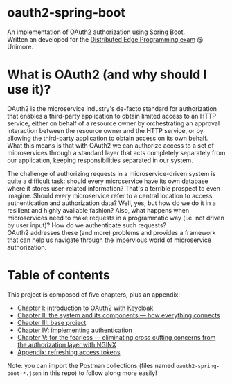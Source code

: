 # oauth2-spring-boot
An implementation of OAuth2 authorization using Spring Boot. <br>
Written an developed for the [Distributed Edge Programming exam](https://github.com/nbicocchi/learn-microservices/) @ Unimore.

# What is OAuth2 (and why should I use it)?
OAuth2 is the microservice industry's de-facto standard for authorization that enables a third-party application to obtain limited access to an HTTP service, either on behalf of a resource owner by orchestrating an approval interaction between the resource owner and the HTTP service, or by allowing the third-party application to obtain access on its own behalf.<br>
What this means is that with OAuth2 we can authorize access to a set of microservices through a standard layer that acts completely separately from our application, keeping responsibilities separated in our system.

The challenge of authorizing requests in a microservice-driven system is quite a difficult task: should every microservice have its own database where it stores user-related information? That's a terrible prospect to even imagine. Should every microservice refer to a central location to access authentication and authorization data? Well, yes, but how do we do it in a resilient and highly available fashion? Also, what happens when microservices need to make requests in a programmatic way (i.e. not driven by user input)? How do we authenticate such requests?<br>
OAuth2 addresses these (and more) problems and provides a framework that can help us navigate through the impervious world of microservice authorization.

# Table of contents 
This project is composed of five chapters, plus an appendix:<br>
* [Chapter I: introduction to OAuth2 with Keycloak](chapters/Chapter%20I.md)
* [Chapter II: the system and its components — how everything connects](chapters/Chapter%20II.md)
* [Chapter III: base project](chapters/Chapter%20III.md)
* [Chapter IV: implementing authentication](chapters/Chapter%20IV.md)
* [Chapter V: for the fearless — eliminating cross cutting concerns from the authorization layer with NGINX](chapters/Chapter%20V.md)
* [Appendix: refreshing access tokens](chapters/Appendix.md) 

Note: you can import the Postman collections (files named `oauth2-spring-boot-*.json` in this repo) to follow along more easily!